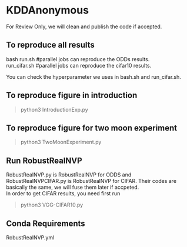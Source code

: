 # KDDAnonymous
For Review Only, we will clean and publish the code if accepted.

## To reproduce all results
bash run.sh #parallel jobs can reproduce the ODDs results.\
run_cifar.sh #parallel jobs can reproduce the cifar10 results.

You can check the hyperparameter we uses in bash.sh and run_cifar.sh.

## To reproduce figure in introduction
> python3 IntroductionExp.py
## To reproduce figure for two moon experiment
> python3 TwoMoonExperiment.py

## Run RobustRealNVP
RobustRealNVP.py is RobustRealNVP for ODDS and RobustRealNVPCIFAR.py is RobustRealNVP for CIFAR. Their codes are basically the same, we will fuse them later if accpeted.\
In order to get CIFAR results, you need first run 
>python3 VGG-CIFAR10.py 

## Conda Requirements
RobustRealNVP.yml
